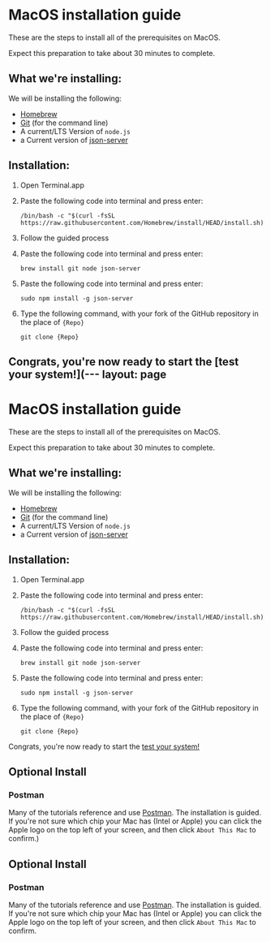 # MacOS installation guide

These are the steps to install all of the prerequisites on MacOS.

Expect this preparation to take about 30 minutes to complete.

## What we're installing:

We will be installing the following:
* [Homebrew](https://brew.sh/)
* [Git](https://docs.github.com/en/get-started/quickstart/set-up-git) (for the command line)
* A current/LTS Version of `node.js`
* a Current version of [json-server](https://www.npmjs.com/package/json-server)

## Installation:

1. Open Terminal.app

1. Paste the following code into terminal and press enter:

    ```shell
    /bin/bash -c "$(curl -fsSL https://raw.githubusercontent.com/Homebrew/install/HEAD/install.sh)"
    ```

1. Follow the guided process

1. Paste the following code into terminal and press enter:

    ```shell
    brew install git node json-server
    ```

1. Paste the following code into terminal and press enter:

    ```shell
    sudo npm install -g json-server
    ```

1. Type the following command, with your fork of the GitHub repository in the place of `{Repo}`

    ```shell
    git clone {Repo}
    ```

Congrats, you're now ready to start the [test your system!](---
layout: page
---

# MacOS installation guide

These are the steps to install all of the prerequisites on MacOS.

Expect this preparation to take about 30 minutes to complete.

## What we're installing:

We will be installing the following:
* [Homebrew](https://brew.sh/)
* [Git](https://docs.github.com/en/get-started/quickstart/set-up-git) (for the command line)
* A current/LTS Version of `node.js`
* a Current version of [json-server](https://www.npmjs.com/package/json-server)

## Installation:

1. Open Terminal.app

1. Paste the following code into terminal and press enter:

    ```shell
    /bin/bash -c "$(curl -fsSL https://raw.githubusercontent.com/Homebrew/install/HEAD/install.sh)"
    ```

1. Follow the guided process

1. Paste the following code into terminal and press enter:

    ```shell
    brew install git node json-server
    ```

1. Paste the following code into terminal and press enter:

    ```shell
    sudo npm install -g json-server
    ```

1. Type the following command, with your fork of the GitHub repository in the place of `{Repo}`

    ```shell
    git clone {Repo}
    ```

Congrats, you're now ready to start the [test your system!](before-you-start#test-your-development-system)

## Optional Install

### Postman

Many of the tutorials reference and use [Postman](https://www.postman.com/downloads/).
The installation is guided.
If you're not sure which chip your Mac has (Intel or Apple) you can click the Apple logo on the top left of your screen,  and then click `About This Mac` to confirm.)
## Optional Install

### Postman

Many of the tutorials reference and use [Postman](https://www.postman.com/downloads/).
The installation is guided.
If you're not sure which chip your Mac has (Intel or Apple) you can click the Apple logo on the top left of your screen,  and then click `About This Mac` to confirm.
